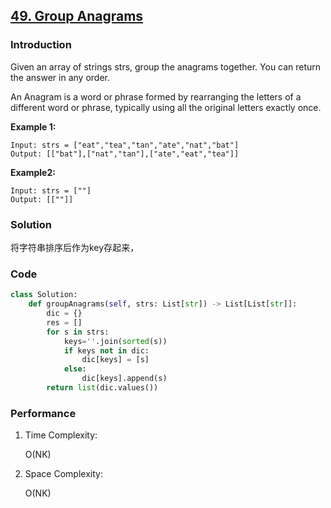 ## [49. Group Anagrams](https://leetcode-cn.com/problems/group-anagrams/)

### Introduction

Given an array of strings strs, group the anagrams together. You can return the answer in any order.

An Anagram is a word or phrase formed by rearranging the letters of a different word or phrase, typically using all the original letters exactly once.

**Example 1:**

```
Input: strs = ["eat","tea","tan","ate","nat","bat"]
Output: [["bat"],["nat","tan"],["ate","eat","tea"]]
```

**Example2:**

```
Input: strs = [""]
Output: [[""]]
```

### Solution

将字符串排序后作为key存起来，

### Code

```python
class Solution:
    def groupAnagrams(self, strs: List[str]) -> List[List[str]]:
        dic = {}
        res = []
        for s in strs:
            keys=''.join(sorted(s))
            if keys not in dic:
                dic[keys] = [s]
            else:
                dic[keys].append(s)
        return list(dic.values())
```

### Performance

1. Time Complexity:

   O(NK)

2. Space Complexity:

   O(NK)